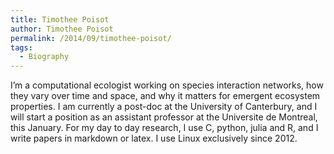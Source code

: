 ```yaml
---
title: Timothee Poisot
author: Timothee Poisot
permalink: /2014/09/timothee-poisot/
tags:
  - Biography
---
```

I&#8217;m a computational ecologist working on species interaction networks, how they vary over time and space, and why it matters for emergent ecosystem properties. I am currently a post-doc at the University of Canterbury, and I will start a position as an assistant professor at the Universite de Montreal, this January. For my day to day research, I use C, python, julia and R, and I write papers in markdown or latex. I use Linux exclusively since 2012.

